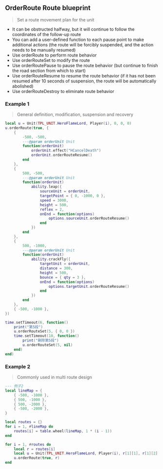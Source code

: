 ## OrderRoute Route blueprint

> Set a route movement plan for the unit

* It can be obstructed halfway, but it will continue to follow the coordinates of the follow-up route
* You can add a user-defined function to each pause point to make additional actions (the route will be forcibly suspended, and the action needs to be manually resumed)
* Use orderRoute to perform route behavior
* Use orderRouteSet to modify the route
* Use orderRoutePause to pause the route behavior (but continue to finish the road section from which to start)
* Use orderRouteResume to resume the route behavior (if it has not been resumed after 10 seconds of suspension, the route will be automatically abolished)
* Use orderRouteDestroy to eliminate route behavior

### Example 1

> General definition, modification, suspension and recovery

```lua
local u = Unit(TPL_UNIT.HeroFlameLord, Player(i), 0, 0, 0)
u.orderRoute(true, {
    {
        -500, -500,
        ---@param orderUnit Unit
        function(orderUnit)
            orderUnit.effect("HCancelDeath")
            orderUnit.orderRouteResume()
        end
    },
    {
        500, -500,
        ---@param orderUnit Unit
        function(orderUnit)
            ability.leap({
                sourceUnit = orderUnit,
                targetPoint = { 0, -1000, 0 },
                speed = 3000,
                height = 500,
                reflex = 2,
                onEnd = function(options)
                    options.sourceUnit.orderRouteResume()
                end
            })
        end
    },
    {
        500, -1000,
        ---@param orderUnit Unit
        function(orderUnit)
            ability.crackFly({
                targetUnit = orderUnit,
                distance = 300,
                height = 500,
                bounce = { qty = 3 },
                onEnd = function(options)
                    options.targetUnit.orderRouteResume()
                end
            })
        end
    },
    { -500, -1000 },
})

time.setTimeout(6, function()
    print("第5段")
    u.orderRouteSet(5, { 0, 0 })
    time.setTimeout(10, function()
        print("删除第5段")
        u.orderRouteSet(5, nil)
    end)
end)
```

### Example 2

> Commonly used in multi route design

```lua
--- 例子2
local lineMap = {
    { -500, -1000 },
    { 500, -1000 },
    { 500, -2000 },
    { -500, -2000 },
}

local routes = {}
for i = 1, #lineMap do
    routes[i] = table.wheel(lineMap, 1 * (i - 1))
end

for i = 1, #routes do
    local r = routes[i]
    local u = Unit(TPL_UNIT.HeroFlameLord, Player(i), r[1][1], r[1][2], 0)
    u.orderRoute(true, r)
end
```
